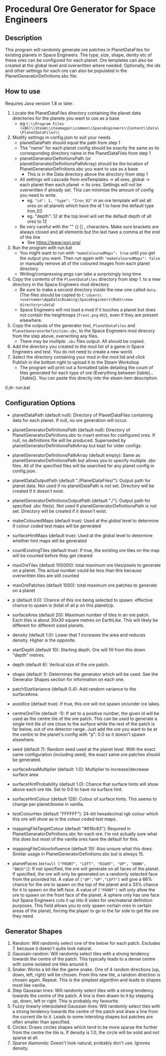 # Procedural Ore Generator for Space Engineers

## Description

This program will randomly generate ore patches in PlanetDataFiles for existing planets in Space Engineers. The type, size, shape, denity etc of these ores can be configured for each planet. Ore templates can also be created at the global level and overwritten where needed. Optionally, the ids and other settings for each ore can also be populated in the PlanetGeneratorDefinitions.sbc file. 


## How to use

Requires Java version 1.8 or later.

1. Locate the PlanetDataFiles directory containing the planet data directories for the planets you want to use as a base
   - eg `C:\\Program Files (x86)\\Steam\\steamapps\\common\\SpaceEngineers\\Content\\Data\\PlanetDataFiles\\` 
2. Modify settings in config.json to suit your needs
   - planetDataPath should equal the path from step 1
   - The "name" for each planet config should be exactly the same as its corresponding directory name in the PlanetDataFiles from step 1
   - planetGeneratorDefinitionsPath (or planetGeneratorDefinitionsPathArray) should be the location of PlanetGeneratorDefinitions.sbc you want to use as a base
     - This is in the Data directory above the directory from step 1
   - All settings will cascade from oreTemplates -> all ores, global -> each planet then each planet -> its ores. Settings will not be overwritten if already set. This can minimise the amount of config you need to write.
     - eg. `"id": 1, "type": "Iron_02"` in an ore template will set all ores on all planets which have the id 1 to have the default type Iron_02
     - eg. "depth": 12 at the top level will set the default depth of all ores to 12
   - Be very careful with the "" {} [] , characters. Make sure brackets are always closed and all elements but the last have a comma at the end of the line
     - See https://www.json.org/
3. Run the program with run.bat
   - You might want to run with `"makeColouredMaps": true` until you get the output you want. Then run again with `"makeColouredMaps": false` or manually remove all of the coloured images from each planet directory
   - Writing/compressing pngs can take a surprisingly long time
4. Copy the contents of the `PlanetDataFiles` directory from step 1. to a new directory in the Space Engineers mod directory
   - Be sure to make a second directory inside the new one called `data`. (The files should be copied to `C:\Users\<username>\AppData\Roaming\SpaceEngineers\Mods\<new directory>\data`)
   - Space Engineers will not load a mod if it touches a planet but does not contain the heightmaps (`front.png` etc), even if they are present elsewhere. 
5. Copy the outputs of the generator tool, `PlanetDataFiles` and `PlanetGeneratorDefinition.sbc`, to the Space Engineers mod direcory from the step above, overwriting any files.
   - There may be multiple `.sbc` files output. All should be copied.
6. Add the directory you created to the mod list of a game in Space Engineers and test. You do not need to create a new world.
7. Select the directory containing your mod in the mod list and click Publish in the bottom right to upload it to the Steam Workshop
   - The program will print out a formatted table detailing the count of tiles generated for each type of ore (Everything between [table]...[/table]). You can paste this directly into the steam item description.

tl;dr: run.bat


## Configuration Options
- planetDataPath (default null): Directory of PlanetDataFiles containing data for each planet. If null, no ore generation will occur. 
- planetGeneratorDefinitionsPath (default null): Directory of PlanetGeneratorDefinitions.sbc to insert entries for configured ores. If null, no definitions file will be produced. Superseded by planetGeneratorDefinitionsPathArray but kept for older configs.
- planetGeneratorDefinitionsPathArray (default empty): Same as planetGeneratorDefinitionsPath but allows you to specify multiple .sbc files. All of the specified files will be searched for any planet config in config.json. 
- planetDataOutputPath (default "./PlanetDataFiles/"): Output path for planet data. Not used if no planetDataPath is not set. Directory will be created if it doesn't exist.
- planetGeneratorDefinitionsOutputPath (default "./"): Output path for specified .sbc file(s). Not used if planetGeneratorDefinitionsPath is not set. Directory will be created if it doesn't exist.
- makeColouredMaps (default true): Used at the global level to determine if colour coded test maps will be generated
- surfaceHintMaps (default true): Used at the global level to determine whether hint maps will be generated
- countExistingTiles (default true): If true, the existing ore tiles on the map will be counted before they get cleared

- maxOreTiles (default 100000): total maximum ore tiles/pixels to generate on a planet. The actual number could be less than this because overwritten tiles are still counted
- maxOrePatches (default 1000): total maximum ore patches to generate on a planet

- p (default 0.0): Chance of this ore being selected to spawn. effective chance to spawn is (total of all p on this planet)/p.
- surfaceArea (default 20): Maximum number of tiles in an ore patch. Each tiles is about 30x30 square metres on EarthLike. This will likely be different for different sized planets.
- density (default 1.0): Lower that 1 increases the area and reduces density. Higher is the opposite.
- startDepth (default 10): Starting depth. Ore will fill from this down "depth" metres.
- depth (default 6): Vertical size of the ore patch.
- shape (default 1): Determines the generator which will be used. See the Generator Shapes section for information on each one.
- patchSizeVariance (default 0.4): Add random variance to the surfaceArea.
- avoidIce (default true): If true, this ore will not spawn on/under ice lakes.
- centreOreTile (default -1): If set to a positive number, the given id will be used as the centre tile of the ore patch. This can be used to generate a single hint tile of ore close to the surface while the rest of the patch is far below, out of ore detector range. Just add the ore you want to be at the centre to the planet's config with "p": 0.0 so it doesn't spawn elsewhere.
- seed (default 7): Random seed used at the planet level. With the exact same configuration (including seed), the exact same ore patches should be generated. 
- surfaceAreaMultiplier (default: 1.0): Multiplier to increase/decrease surface area
- surfaceHintProbability (default 1.0): Chance that surface hints will show above each ore tile. Set to 0.0 to have no surface hint.
- surfaceHintColour (default 128): Colour of surface hints. This seems to change per planet/biome in vanilla.
- testColourHex (default "FFFFFF"): 24-bit hexadecimal rgb colour which this ore will show as in the colour coded test maps.
- mappingFileTargetColour (default "#616c83"): Required in PlanetGeneratorDefinitions.sbc for each ore. I'm not actually sure what this does but most of the vanilla ores have the default for this.
- mappingFileColourInfluence (default 15): Also unsure what this does. Similar usage in PlanetGeneratorDefinitions.sbc but is always 15.
- planetFaces (`default ["FRONT", "LEFT", "RIGHT", "UP", "DOWN", "BACK"]`): If not specified, the ore will generate on all faces of the planet. If specified, the ore will only be generated on a randomly selected face from the provided list. A value of `["UP","UP","LEFT"]` will give a 66% chance for the ore to spawn on the top of the planet and a 33% chance for it to spawn on the left face. A value of `["FRONT"]` will only allow the ore to spawn on the front face of the planet. A sphere only has one face but Space Engineers cuts it up into 6 sides for ore/material definition purposes. This field allows you to only spawn certain ores in certain areas of the planet, forcing the player to go to the far side to get the ore they need. 

## Generator Shapes

1. Random: Will randomly select one of the below for each patch. Excludes 7. because it doesn't quite look natural.
2. Gaussain random: Will randomly select tiles with a strong tendency towards the centre of the patch. This typically leads to a dense centre with some isolated ore tiles around it.
3. Snake: Works a bit like the game snake. One of 4 random directions (up, down, left, right) will be chosen. From this new tile, a random direction is chosen again. Repeat. This is the simplest algorithm and leads to shapes most like vanilla. 
4. Step Gaussian lines: Will randomly select tiles with a strong tendency towards the centre of the patch. A line is then drawn to it by stepping up, down, left or right. This is probably my favourite. 
5. Fuzzy linearly interpolated Gaussian lines: Will randomly select tiles with a strong tendency towards the centre of the patch and draw a line from the current tile to it. Leads to some intersting shapes but patches are often smaller than specified.
6. Circles: Draws circles shapes which tend to be more sparse the further from the centre the tile is. If density is 1.0, the circle will be solid and not sparse at all.
7. Sparse diamonds: Doesn't look natural, probably don't use. Ignores density.
